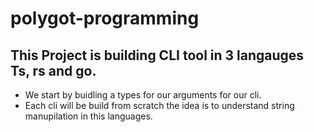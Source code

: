 # polygot-programming
## This Project is building CLI tool in 3 langauges Ts, rs and go.
-  We start by buidling a types for our arguments for our cli.
- Each cli will be build from scratch the idea is to understand string manupilation in this languages.
